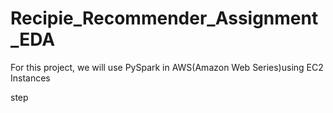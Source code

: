 # Recipie_Recommender_Assignment_EDA
For this project, we will use PySpark in AWS(Amazon Web Series)using EC2 Instances

step
